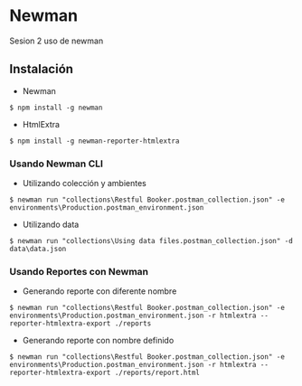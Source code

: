 # Newman
Sesion 2 uso de newman

## Instalación

* Newman
```
$ npm install -g newman
```
* HtmlExtra
```
$ npm install -g newman-reporter-htmlextra
```

### Usando Newman CLI
* Utilizando colección y ambientes
```
$ newman run "collections\Restful Booker.postman_collection.json" -e environments\Production.postman_environment.json
```
* Utilizando data
```
$ newman run "collections\Using data files.postman_collection.json" -d data\data.json
```
### Usando Reportes con Newman
* Generando reporte con diferente nombre
```
$ newman run "collections\Restful Booker.postman_collection.json" -e environments\Production.postman_environment.json -r htmlextra --reporter-htmlextra-export ./reports
```
* Generando reporte con nombre definido
```
$ newman run "collections\Restful Booker.postman_collection.json" -e environments\Production.postman_environment.json -r htmlextra --reporter-htmlextra-export ./reports/report.html
```